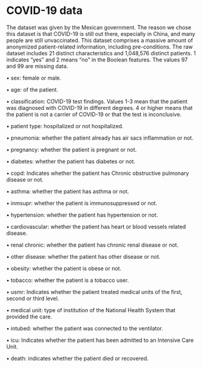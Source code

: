 # COVID-19 data
The dataset was given by the Mexican government. The reason we chose this dataset is that COVID-19 is still out there, especially in China, and many people are still unvaccinated. This dataset comprises a massive amount of anonymized patient-related information, including pre-conditions. The raw dataset includes 21 distinct characteristics and 1,048,576 distinct patients. 1 indicates “yes” and 2 means “no” in the Boolean features. The values 97 and 99 are missing data.

• sex: female or male.

• age: of the patient.

• classification: COVID-19 test findings. Values 1-3 mean that the patient was diagnosed with COVID-19 in different degrees. 4 or higher means that the patient is not a carrier of COVID-19 or that the test is inconclusive.

• patient type: hospitalized or not hospitalized.

• pneumonia: whether the patient already has air sacs inflammation or not.

• pregnancy: whether the patient is pregnant or not.

• diabetes: whether the patient has diabetes or not.

• copd: Indicates whether the patient has Chronic obstructive pulmonary disease or not.

• asthma: whether the patient has asthma or not.

• inmsupr: whether the patient is immunosuppressed or not.

• hypertension: whether the patient has hypertension or not.

• cardiovascular: whether the patient has heart or blood vessels related disease.

• renal chronic: whether the patient has chronic renal disease or not.

• other disease: whether the patient has other disease or not.

• obesity: whether the patient is obese or not.

• tobacco: whether the patient is a tobacco user.

• usmr: Indicates whether the patient treated medical units of the first, second or third level.

• medical unit: type of institution of the National Health System that provided the care.

• intubed: whether the patient was connected to the ventilator.

• icu: Indicates whether the patient has been admitted to an Intensive Care Unit.

• death: indicates whether the patient died or recovered.

